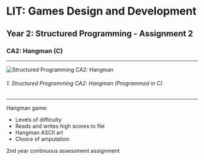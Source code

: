 # LIT: Games Design and Development
## Year 2: Structured Programming - Assignment 2
### CA2: Hangman (C)

---

![Structured Programming CA2: Hangman](https://raw.githubusercontent.com/joeaoregan/LIT-Yr2-S3-StructuredProgramming-CA2-Hangman-C/master/Screenshots/hangman1.png "Structured Programming CA2: Hangman")
###### 1. Structured Programming CA2: Hangman (Programmed in C)

---
Hangman game: 
* Levels of difficulty 
* Reads and writes high scores to file
* Hangman ASCII art
* Choice of amputation

2nd year continuous assessment assignment
